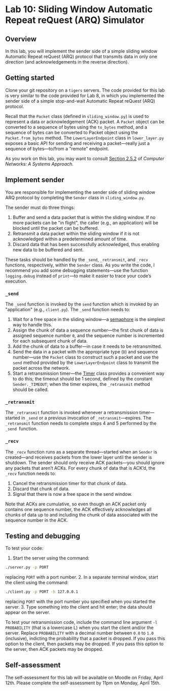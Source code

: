 # Lab 10: Sliding Window Automatic Repeat reQuest (ARQ) Simulator

## Overview
In this lab, you will implement the sender side of a simple sliding window Automatic Repeat reQuest (ARQ) protocol that transmits data in only one direction (and acknowledgements in the reverse direction).

## Getting started
Clone your git repository on a `tigers` servers. The code provided for this lab is very similar to the code provided for Lab 8, in which you implemented the sender side of a simple stop-and-wait Automatic Repeat reQuest (ARQ) protocol. 

Recall that the `Packet` class (defined in `sliding_window.py`) is used to represent a data or acknowledgement (ACK) packet. A `Packet` object can be converted to a sequence of bytes using the `to_bytes` method, and a sequence of bytes can be converted to Packet object using the `Packet.from_bytes` method. The `LowerLayerEndpoint` class in `lower_layer.py` exposes a basic API for sending and receiving a packet—really just a sequence of bytes—to/from a "remote" endpoint.

As you work on this lab, you may want to consult [Section 2.5.2](https://book.systemsapproach.org/direct/reliable.html#sliding-window) of _Computer Networks: A Systems Approach_.

## Implement sender
You are responsible for implementing the sender side of sliding window ARQ protocol by completing the `Sender` class in `sliding_window.py`. 

The sender must do three things:
1. Buffer and send a data packet that is within the sliding window. If no more packets can be "in flight", the caller (e.g., an application) will be blocked until the packet can be buffered.
2. Retransmit a data packet within the sliding window if it is not acknowledged within a predetermined amount of time.
3. Discard data that has been successfully acknowledged, thus enabling new data to be buffered and sent.

These tasks should be handled by the `_send`, `_retransmit`, and `_recv` functions, respectively, within the `Sender` class. As you write the code, I recommend you add some debugging statements—use the function `logging.debug` instead of `print`—to make it easier to trace your code’s execution.

### `_send`

The `_send` function is invoked by the `send` function which is invoked by an "application" (e.g., `client.py`). The `_send` function needs to:
1. Wait for a free space in the sliding window—a [semaphore](https://docs.python.org/3.8/library/threading.html#semaphore-objects) is the simplest way to handle this.
2. Assign the chunk of data a sequence number—the first chunk of data is assigned sequence number `0`, and the sequence number is incremented for each subsequent chunk of data.
3. Add the chunk of data to a buffer—in case it needs to be retransmitted.
4. Send the data in a packet with the appropriate type (`D`) and sequence number—use the `Packet` class to construct such a packet and use the `send` method provided by the `LowerLayerEndpoint` class to transmit the packet across the network.
5. Start a retransmission timer—the [Timer](https://docs.python.org/3.8/library/threading.html#timer-objects) class provides a convenient way to do this; the timeout should be 1 second, defined by the constant `Sender._TIMEOUT`; when the timer expires, the `_retransmit` method should be called.

### `_retransmit`
The `_retransmit` function is invoked whenever a retransmission timer—started in `_send` or a previous invocation of `_retransmit`—expires. The `_retransmit` function needs to complete steps 4 and 5 performed by the `_send `function.

### `_recv`
The `_recv` function runs as a separate thread—started when an `Sender` is created—and receives packets from the lower layer until the sender is shutdown. The sender should only receive ACK packets—you should ignore any packets that aren’t ACKs. For every chunk of data that is ACK’d, the `_recv` function needs to:
1. Cancel the retransmission timer for that chunk of data.
2. Discard that chunk of data.
3. Signal that there is now a free space in the send window.

Note that ACKs are cumulative, so even though an ACK packet only contains one sequence number, the ACK effectively acknowledges all chunks of data up to and including the chunk of data associated with the sequence number in the ACK.


## Testing and debugging
To test your code:
1. Start the server using the command: 
```bash
./server.py -p PORT
```
replacing `PORT` with a port number.
2. In a separate terminal window, start the client using the command:
```bash
./client.py -p PORT -h 127.0.0.1
```
replacing `PORT` with the port number you specified when you started the server.
3. Type something into the client and hit enter; the data should appear on the server.

To test your retransmission code, include the command line argument `-l PROBABILITY` (that is a lowercase L) when you start the client and/or the server. Replace `PROBABILITY` with a decimal number between `0.0` to `1.0` (inclusive), indicting the probability that a packet is dropped. If you pass this option to the client, then packets may be dropped. If you pass this option to the server, then ACK packets may be dropped.

## Self-assessment
The self-assessment for this lab will be available on Moodle on Friday, April 12th. Please complete the self-assessment by 11pm on Monday, April 15th.
